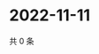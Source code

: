 # 2022-11-11

共 0 条

<!-- BEGIN WEIBO -->
<!-- 最后更新时间 Fri Nov 11 2022 09:38:23 GMT+0800 (China Standard Time) -->

<!-- END WEIBO -->
